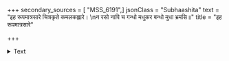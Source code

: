 +++
secondary_sources = [ "MSS_6191",]
jsonClass = "Subhaashita"
text = "इह रूपमात्रसारे चित्रकृते कमलकह्लारे।  \nन रसो नापि च गन्धो मधुकर बन्धो मुधा भ्रमसि॥"
title = "इह रूपमात्रसारे"

+++

<details><summary>Text</summary>

इह रूपमात्रसारे चित्रकृते कमलकह्लारे।  
न रसो नापि च गन्धो मधुकर बन्धो मुधा भ्रमसि॥
</details>
